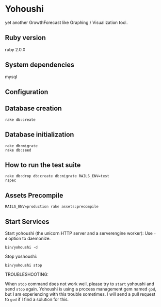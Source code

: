# Yohoushi

yet another GrowthForecast like Graphing / Visualization tool.

## Ruby version

ruby 2.0.0

## System dependencies

mysql

## Configuration

## Database creation

    rake db:create

## Database initialization

    rake db:migrate
    rake db:seed

## How to run the test suite

    rake db:drop db:create db:migrate RAILS_ENV=test
    rspec

## Assets Precompile

    RAILS_ENV=production rake assets:precompile

## Start Services

Start yohoushi (the unicorn HTTP server and a serverengine worker): Use `-d` option to daemonize.

    bin/yohoushi -d

Stop yoshoushi:

    bin/yohoushi stop

TROUBLESHOOTING:

When `stop` command does not work well, please try to `start` yohoushi and send `stop` again. 
Yohoushi is using a process management gem named `god`, but I am experiencing with this trouble sometimes. 
I will send a pull request to `god` if I find a solution for this.
